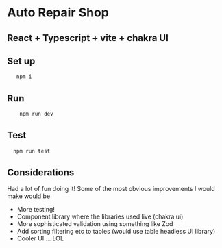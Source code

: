 # Auto Repair Shop

## React + Typescript + vite + chakra UI

## Set up 

  ```bash
     npm i 
  ```

## Run 

  ```bash
      npm run dev
  ```

## Test

  ```bash
    npm run test
 ```

## Considerations

Had a lot of fun doing it! 
Some of the most obvious improvements I would make would be 

- More testing! 
- Component library where the libraries used live (chakra ui)
- More sophisticated validation using something like Zod
- Add sorting filtering etc to tables (would use table headless UI library)
- Cooler UI ... LOL 




